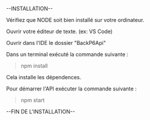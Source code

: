 
--INSTALLATION--

Vérifiez que NODE soit bien installé sur votre ordinateur.

Ouvrir votre éditeur de texte. (ex: VS Code)

Ouvrir dans l'IDE le dossier "BackP6Api"

Dans un terminal exécuté la commande suivante :

> npm install

Cela installe les dépendences.


Pour démarrer l'API exécuter la commande suivante :

> npm start

--FIN DE L'INSTALLATION--